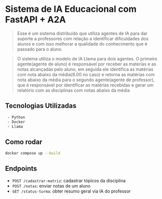 
# Sistema de IA Educacional com FastAPI + A2A

> Esse é um sistema distribuido que utiliza agentes de IA para dar suporte a professores com relação a identificar dificuldades dos alunos e com isso melhorar a qualidade do conhecimento que é passado para o aluno.

> O sistema utiliza o modelo de IA Llama para dois agentes. O primeiro agente(agente de aluno) é responsável por receber as materias e as notas alcançadas pelo aluno, em seguida ele identifica as matérias com nota abaixo da média(6.00 no caso) e retorna as matérias com nota abaixo da média para o segundo agente(agente de professor), que é responsável por identificar as matérias recebidas e gerar um relatório com as disciplinas com notas abaixo da média

## Tecnologias Utilizadas

```bash
 - Python
 - Docker
 - Llama
```

## Como rodar

```bash
docker compose up --build
```

## Endpoints

- `POST /cadastrar-matriz`: cadastrar tópicos da disciplina
- `POST /notas`: enviar notas de um aluno
- `GET /status-turma`: obter resumo geral via IA do professor
